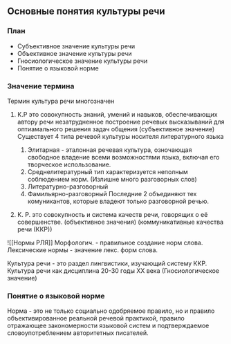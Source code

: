 ## Основные понятия культуры речи

### План
- Субъективное значение культуры речи
- Объективное значение культуры речи
- Гносиологическое значение культуры речи
- Понятие о языковой норме

### Значение термина

Термин культура речи многозначен

1. К.Р это совокупность знаний, умений и навыков, обеспечивающих автору речи незатрудненное построение речевых высказываний для оптиамального решения задач общения (субъективное значение)
	Существует 4 типа речевой культуры носителя литературного языка
	1. Элитарная - эталонная речевая культура, озночающая свободное владение всеми возможностями языка, включая его творческое использование.
	2. Среднелитературный тип характеризуется неполным соблюдением норм. (Излишне много разговорных слов)
	3. Литературно-разговорный
	4. Фамильярно-разговорный
Последние 2 объединяют тех комуникантов, которые владеют только разговорной речью.

2. К. Р. это совокупность и система качеств речи, говорящих о её совершенстве. (объективное значения) (коммуникативные качества речи (ККР))

![[Нормы РЛЯ]]
Морфологич. - правильное создание норм слова.
Лексические нормы - значение лекс. форм слова.


Культура речи - это раздел лингвистики, изучающий систему ККР. Культура речи как дисциплина 20-30 годы XX века (Гносиологическое значение)

### Понятие о языковой норме
Норма - это не только социально одобряемое правило, но и правило объективированное реальной речевой практикой, правило отражающее закономерности языковой систем и подтверждаемое словоупотреблением авторитетных писателей. 
